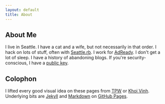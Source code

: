 ```yaml
---
layout: default
title: About
---
```


<style>
li.about { display:none; }
li.toys { border-left: 0; }
</style>

## About Me

I live in Seattle. I have a cat and a wife, but not necessarily in that order. I hack on lots of stuff, often with [Seattle.rb][]. I work for [AdReady][]. I don't get a lot of sleep. I have a history of abandoning blogs. If you're security-conscious, I have a [public key][].

[Seattle.rb]: http://www.seattlerb.org
[AdReady]: http://www.adready.com
[public key]: /personal/jbarnette.txt

## Colophon

I lifted every good visual idea on these pages from [TPW][] or [Khoi Vinh][]. Underlying bits are [Jekyll][] and [Markdown][] on [GitHub Pages][].

[TPW]:          http://github.com/mojombo
[Khoi Vinh]:    http://www.subtraction.com
[Jekyll]:       http://github.com/mojombo/jekyll
[Markdown]:     http://daringfireball.net/projects/markdown
[GitHub Pages]: http://github.com/blog/272-github-pages
